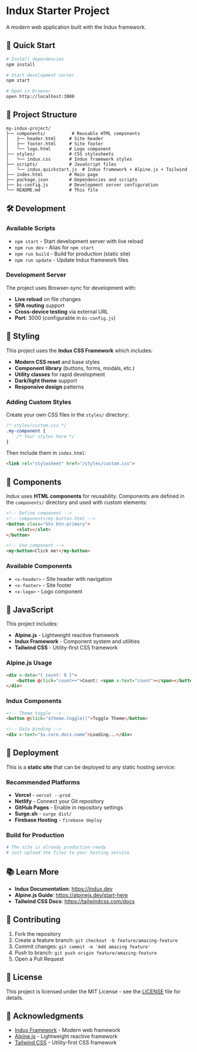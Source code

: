 # Indux Starter Project

A modern web application built with the Indux framework.

## 🚀 Quick Start

```bash
# Install dependencies
npm install

# Start development server
npm start

# Open in browser
open http://localhost:3000
```

## 📁 Project Structure

```
my-indux-project/
├── components/          # Reusable HTML components
│   ├── header.html     # Site header
│   ├── footer.html     # Site footer
│   └── logo.html       # Logo component
├── styles/             # CSS stylesheets
│   └── indux.css       # Indux framework styles
├── scripts/            # JavaScript files
│   └── indux.quickstart.js  # Indux framework + Alpine.js + Tailwind
├── index.html          # Main page
├── package.json        # Dependencies and scripts
├── bs-config.js        # Development server configuration
└── README.md           # This file
```

## 🛠️ Development

### Available Scripts

- `npm start` - Start development server with live reload
- `npm run dev` - Alias for `npm start`
- `npm run build` - Build for production (static site)
- `npm run update` - Update Indux framework files

### Development Server

The project uses Browser-sync for development with:
- **Live reload** on file changes
- **SPA routing** support
- **Cross-device testing** via external URL
- **Port**: 3000 (configurable in `bs-config.js`)

## 🎨 Styling

This project uses the **Indux CSS Framework** which includes:
- **Modern CSS reset** and base styles
- **Component library** (buttons, forms, modals, etc.)
- **Utility classes** for rapid development
- **Dark/light theme** support
- **Responsive design** patterns

### Adding Custom Styles

Create your own CSS files in the `styles/` directory:

```css
/* styles/custom.css */
.my-component {
    /* Your styles here */
}
```

Then include them in `index.html`:

```html
<link rel="stylesheet" href="/styles/custom.css">
```

## 🧩 Components

Indux uses **HTML components** for reusability. Components are defined in the `components/` directory and used with custom elements:

```html
<!-- Define component -->
<!-- components/my-button.html -->
<button class="btn btn-primary">
    <slot></slot>
</button>

<!-- Use component -->
<my-button>Click me!</my-button>
```

### Available Components

- `<x-header>` - Site header with navigation
- `<x-footer>` - Site footer
- `<x-logo>` - Logo component

## 📱 JavaScript

This project includes:
- **Alpine.js** - Lightweight reactive framework
- **Indux Framework** - Component system and utilities
- **Tailwind CSS** - Utility-first CSS framework

### Alpine.js Usage

```html
<div x-data="{ count: 0 }">
    <button @click="count++">Count: <span x-text="count"></span></button>
</div>
```

### Indux Components

```html
<!-- Theme toggle -->
<button @click="$theme.toggle()">Toggle Theme</button>

<!-- Data binding -->
<div x-text="$x.core.docs.name">Loading...</div>
```

## 🚀 Deployment

This is a **static site** that can be deployed to any static hosting service:

### Recommended Platforms

- **Vercel** - `vercel --prod`
- **Netlify** - Connect your Git repository
- **GitHub Pages** - Enable in repository settings
- **Surge.sh** - `surge dist/`
- **Firebase Hosting** - `firebase deploy`

### Build for Production

```bash
# The site is already production-ready
# Just upload the files to your hosting service
```

## 📚 Learn More

- **Indux Documentation**: https://indux.dev
- **Alpine.js Guide**: https://alpinejs.dev/start-here
- **Tailwind CSS Docs**: https://tailwindcss.com/docs

## 🤝 Contributing

1. Fork the repository
2. Create a feature branch: `git checkout -b feature/amazing-feature`
3. Commit changes: `git commit -m 'Add amazing feature'`
4. Push to branch: `git push origin feature/amazing-feature`
5. Open a Pull Request

## 📄 License

This project is licensed under the MIT License - see the [LICENSE](LICENSE) file for details.

## 🙏 Acknowledgments

- [Indux Framework](https://indux.dev) - Modern web framework
- [Alpine.js](https://alpinejs.dev) - Lightweight reactive framework
- [Tailwind CSS](https://tailwindcss.com) - Utility-first CSS framework

